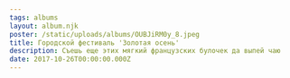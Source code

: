 ```yaml
---
tags: albums
layout: album.njk
poster: /static/uploads/albums/OUBJiRM0y_8.jpeg
title: Городской фестиваль 'Золотая осень'
description: Съешь еще этих мягкий французских булочек да выпей чаю
date: 2017-10-26T00:00:00.000Z
---
```

